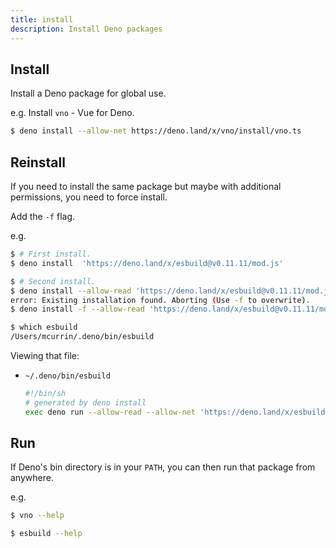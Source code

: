 ```yaml
---
title: install
description: Install Deno packages
---
```



## Install

Install a Deno package for global use.

e.g. Install `vno` - Vue for Deno.

```sh
$ deno install --allow-net https://deno.land/x/vno/install/vno.ts
```


## Reinstall

If you need to install the same package but maybe with additional permissions, you need to force install.

Add the `-f` flag.

e.g.

```sh
$ # First install.
$ deno install  'https://deno.land/x/esbuild@v0.11.11/mod.js'

$ # Second install.
$ deno install --allow-read 'https://deno.land/x/esbuild@v0.11.11/mod.js'
error: Existing installation found. Aborting (Use -f to overwrite).
$ deno install -f --allow-read 'https://deno.land/x/esbuild@v0.11.11/mod.js'
```

```sh
$ which esbuild
/Users/mcurrin/.deno/bin/esbuild
```

Viewing that file:

- `~/.deno/bin/esbuild`
    ```sh
    #!/bin/sh
    # generated by deno install
    exec deno run --allow-read --allow-net 'https://deno.land/x/esbuild@v0.11.11/mod.js' "$@"
    ```

## Run

If Deno's bin directory is in your `PATH`, you can then run that package from anywhere.

e.g.

```sh
$ vno --help
```

```sh
$ esbuild --help
```
